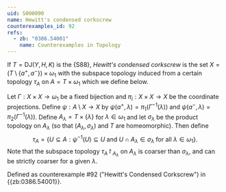 ```yaml
---
uid: S000090
name: Hewitt's condensed corkscrew
counterexamples_id: 92
refs:
  - zb: "0386.54001"
    name: Counterexamples in Topology
---
```


If $T = \text{DJ}(Y, H, K)$ is the {S88},
*Hewitt's condensed corkscrew* is the set $X = (T\setminus \{a^+, a^-\}) \times \omega_1$ with the subspace topology induced from
a certain topology $\tau_A$ on $A = T \times \omega_1$ which we define below.

Let $\Gamma:X \times X \rightarrow \omega_1$ be a fixed bijection and $\pi_i:X\times X\to X$ be the coordinate projections. Define $\psi: A \setminus X \rightarrow X$ by $\psi(a^+, \lambda) = \pi_1 (\Gamma^{-1}(\lambda))$ and $\psi(a^-, \lambda) = \pi_2 (\Gamma^{-1}(\lambda))$. Define $A_\lambda = T\times \{\lambda\}$ for $\lambda\in \omega_1$ and let $\sigma_\lambda$ be the product topology on $A_\lambda$ (so that $(A_\lambda, \sigma_\lambda)$ and $T$ are homeomorphic). Then define $$\tau_A = \{U\subseteq A : \psi^{-1}(U)\subseteq U \text{ and }U\cap A_\lambda\in \sigma_\lambda\text{ for all }\lambda\in\omega_1\}.$$
Note that the subspace topology $\tau_A\restriction_{A_\lambda}$ on $A_\lambda$ is coarser than $\sigma_\lambda$, and can be strictly coarser for a given $\lambda$.

Defined as counterexample #92 ("Hewitt's Condensed Corkscrew")
in {{zb:0386.54001}}.
